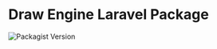 # Draw Engine Laravel Package
![Packagist Version](https://img.shields.io/packagist/v/pedro-vasconcelos/draw-engine?style=flat-square)
